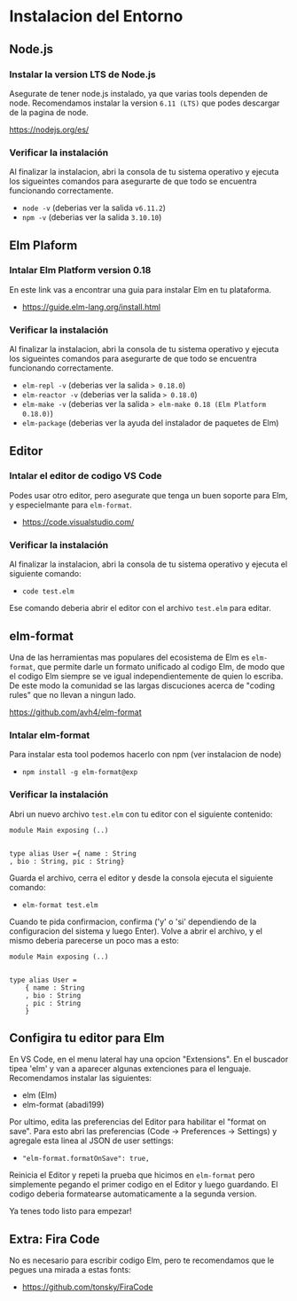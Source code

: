 # Instalacion del Entorno


## Node.js

### Instalar la version LTS de Node.js

Asegurate de tener node.js instalado, ya que varias tools dependen de node. Recomendamos instalar la version `6.11 (LTS)` que podes descargar de la pagina de node.

https://nodejs.org/es/

### Verificar la instalación

Al finalizar la instalacion, abri la consola de tu sistema operativo y ejecuta los sigueintes comandos para asegurarte de que todo se encuentra funcionando correctamente.

- `node -v` (deberias ver la salida `v6.11.2`)
- `npm -v` (deberias ver la salida `3.10.10`)


## Elm Plaform

### Intalar Elm Platform version 0.18

En este link vas a encontrar una guia para instalar Elm en tu plataforma. 

- https://guide.elm-lang.org/install.html

### Verificar la instalación

Al finalizar la instalacion, abri la consola de tu sistema operativo y ejecuta los sigueintes comandos para asegurarte de que todo se encuentra funcionando correctamente.

- `elm-repl -v` (deberias ver la salida `> 0.18.0`)
- `elm-reactor -v` (deberias ver la salida `> 0.18.0`)
- `elm-make -v` (deberias ver la salida `> elm-make 0.18 (Elm Platform 0.18.0)`)
- `elm-package` (deberias ver la ayuda del instalador de paquetes de Elm)


## Editor

### Intalar el editor de codigo VS Code

Podes usar otro editor, pero asegurate que tenga un buen soporte para Elm, y especielmante para `elm-format`. 

- https://code.visualstudio.com/ 

### Verificar la instalación

Al finalizar la instalacion, abri la consola de tu sistema operativo y ejecuta el siguiente comando:

- `code test.elm`

Ese comando deberia abrir el editor con el archivo `test.elm` para editar.


## elm-format

Una de las herramientas mas populares del ecosistema de Elm es `elm-format`, que permite darle un formato unificado al codigo Elm, de modo que el codigo Elm siempre se ve igual independientemente de quien lo escriba. De este modo la comunidad se las largas discuciones acerca de "coding rules" que no llevan a ningun lado.

https://github.com/avh4/elm-format

### Intalar elm-format

Para instalar esta tool podemos hacerlo con npm (ver instalacion de node)

- `npm install -g elm-format@exp`

### Verificar la instalación

Abri un nuevo archivo `test.elm` con tu editor con el siguiente contenido:

```
module Main exposing (..)


type alias User ={ name : String
, bio : String, pic : String}
```

Guarda el archivo, cerra el editor y desde la consola ejecuta el siguiente comando:

- `elm-format test.elm`

Cuando te pida confirmacion, confirma ('y' o 'si' dependiendo de la configuracion del sistema y luego Enter). Volve a abrir el archivo, y el mismo deberia parecerse un poco mas a esto:

```
module Main exposing (..)


type alias User =
    { name : String
    , bio : String
    , pic : String
    }
```

## Configira tu editor para Elm

En VS Code, en el menu lateral hay una opcion "Extensions". En el buscador tipea 'elm' y van a aparecer algunas extenciones para el lenguaje. Recomendamos instalar las siguientes:

- elm (Elm)
- elm-format (abadi199)

Por ultimo, edita las preferencias del Editor para habilitar el "format on save". Para esto abri las preferencias (Code -> Preferences -> Settings) y agregale esta linea al JSON de user settings:

- `"elm-format.formatOnSave": true,`

Reinicia el Editor y repeti la prueba que hicimos en `elm-format` pero simplemente pegando el primer codigo en el Editor y luego guardando. El codigo deberia formatearse automaticamente a la segunda version. 

Ya tenes todo listo para empezar!


## Extra: Fira Code

No es necesario para escribir codigo Elm, pero te recomendamos que le pegues una mirada a estas fonts:

- https://github.com/tonsky/FiraCode





